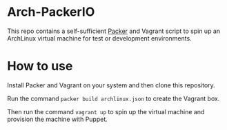 Arch-PackerIO
=============

This repo contains a self-sufficient [Packer](http://www.packer.io) and Vagrant
script to spin up an ArchLinux virtual machine for test or development environments.

# How to use
Install Packer and Vagrant on your system and then clone this repository.

Run the command `packer build archlinux.json` to create the Vagrant box.

Then run the command `vagrant up` to spin up the virtual machine and provision the
machine with Puppet.
